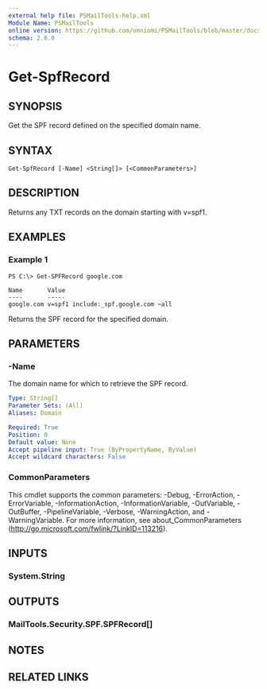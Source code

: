 ```yaml
---
external help file: PSMailTools-help.xml
Module Name: PSMailTools
online version: https://github.com/omniomi/PSMailTools/blob/master/docs/en-US/Get-SPFRecord.md
schema: 2.0.0
---
```


# Get-SpfRecord

## SYNOPSIS
Get the SPF record defined on the specified domain name.

## SYNTAX

```
Get-SpfRecord [-Name] <String[]> [<CommonParameters>]
```

## DESCRIPTION
Returns any TXT records on the domain starting with v=spf1.

## EXAMPLES

### Example 1
```
PS C:\> Get-SPFRecord google.com

Name       Value
----       -----
google.com v=spf1 include:_spf.google.com ~all
```

Returns the SPF record for the specified domain.

## PARAMETERS

### -Name
The domain name for which to retrieve the SPF record.

```yaml
Type: String[]
Parameter Sets: (All)
Aliases: Domain

Required: True
Position: 0
Default value: None
Accept pipeline input: True (ByPropertyName, ByValue)
Accept wildcard characters: False
```

### CommonParameters
This cmdlet supports the common parameters: -Debug, -ErrorAction, -ErrorVariable, -InformationAction, -InformationVariable, -OutVariable, -OutBuffer, -PipelineVariable, -Verbose, -WarningAction, and -WarningVariable. For more information, see about_CommonParameters (http://go.microsoft.com/fwlink/?LinkID=113216).

## INPUTS

### System.String

## OUTPUTS

### MailTools.Security.SPF.SPFRecord[]

## NOTES

## RELATED LINKS

